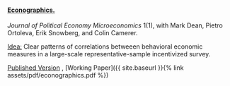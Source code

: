 ---
---

#### [Econographics.](https://www.journals.uchicago.edu/doi/full/10.1086/723044)

_Journal of Political Economy Microeconomics_ 1(1), with Mark Dean, Pietro Ortoleva, Erik Snowberg, and Colin Camerer. 
   
<ins>Idea:</ins> Clear patterns of correlations betweeen behavioral economic measures in a large-scale representative-sample incentivized survey. 
   
[Published Version](https://www.journals.uchicago.edu/doi/full/10.1086/723044) , [Working Paper]({{ site.baseurl }}{% link assets/pdf/econographics.pdf %})


